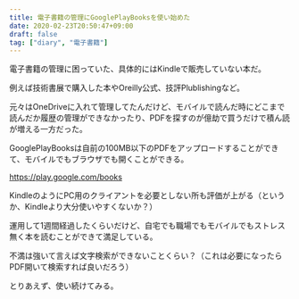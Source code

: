 ```yaml
---
title: 電子書籍の管理にGooglePlayBooksを使い始めた
date: 2020-02-23T20:50:47+09:00
draft: false
tag: ["diary", "電子書籍"]
---
```


電子書籍の管理に困っていた、具体的にはKindleで販売していない本だ。

例えば技術書展で購入した本やOreilly公式、技評Plublishingなど。

元々はOneDriveに入れて管理してたんだけど、モバイルで読んだ時にどこまで読んだか履歴の管理ができなかったり、PDFを探すのが億劫で買うだけで積ん読が増える一方だった。

GooglePlayBooksは自前の100MB以下のPDFをアップロードすることができて、モバイルでもブラウザでも開くことができる。

https://play.google.com/books

KindleのようにPC用のクライアントを必要としない所も評価が上がる（というか、Kindleより大分使いやすくないか？）

運用して1週間経過したくらいだけど、自宅でも職場でもモバイルでもストレス無く本を読むことができて満足している。

不満は強いて言えば文字検索ができないことくらい？（これは必要になったらPDF開いて検索すれば良いだろう）

とりあえず、使い続けてみる。
